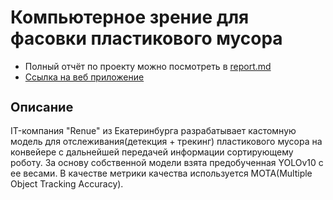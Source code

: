 <h1 align="left">Компьютерное зрение для фасовки пластикового мусора</a></h1>

* Полный отчёт по проекту можно посмотреть в [report.md](https://)
* [Ссылка на веб приложение](https://)

<h2 style="font-size: 20px;">Описание</h2>

IT-компания "Renue" из Екатеринбурга разрабатывает кастомную модель для отслеживания(детекция + трекинг) пластикового мусора на конвейере с дальнейшей передачей информации сортирующему роботу.
За основу собственной модели взята предобученная YOLOv10 c ее весами. 
В качестве метрики качества используется MOTA(Multiple Object Tracking Accuracy).
